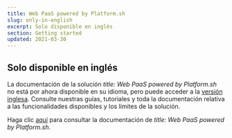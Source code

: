 ```yaml
---
title: Web PaaS powered by Platform.sh
slug: only-in-english
excerpt: Solo disponible en inglés
section: Getting started
updated: 2021-03-30
---
```


## Solo disponible en inglés

La documentación de la solución *title: Web PaaS powered by Platform.sh* no está por ahora disponible en su idioma, pero puede acceder a la [versión inglesa](https://docs.ovh.com/gb/en/web-paas/). Consulte nuestras guías, tutoriales y toda la documentación relativa a las funcionalidades disponibles y los límites de la solución.

Haga clic [aquí](https://docs.ovh.com/gb/en/web-paas/) para consultar la documentación de *title: Web PaaS powered by Platform.sh*.